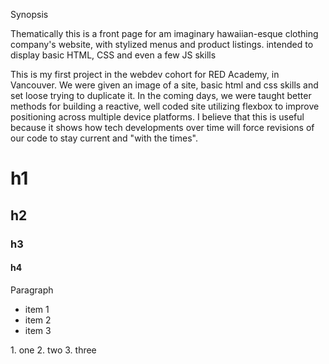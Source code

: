 Synopsis

  Thematically this is a front page for am imaginary hawaiian-esque clothing company's website, with stylized menus and product listings. intended to display basic HTML, CSS and even a few JS skills


This is my first project in the webdev cohort for RED Academy, in Vancouver. We were given an image of a site, basic html and css skills and set loose trying to duplicate it. In the coming days, we were taught better methods for building a reactive, well coded site utilizing flexbox to improve positioning across multiple device platforms. I believe that this is useful because it shows how tech developments over time will force revisions of our code to stay current and "with the times". 


# h1
## h2
### h3
#### h4

Paragraph

- item 1
- item 2
- item 3

<div>
1. one
2. two
3. three
</div>
